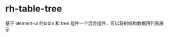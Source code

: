 <!--
 * @Author: rh
 * @Date: 2020-07-08 09:48:43
 * @LastEditTime: 2020-07-27 15:40:19
 * @LastEditors: rh
 * @Description: 命名规范
 * @变量: - 小驼峰式命名法（前缀应当是名词）
 * @常量: - 全大写（使用大写字母和下划线来组合命名，下划线用以分割单词）
 * @函数:  - 小驼峰式命名法（前缀应当为动词）
 * @这不是一个 bug，这只是一个未列出来的特性
--> 
# rh-table-tree
基于 element-ui 的table 和 tree 组件一个混合组件，可以将树结构数据用列表展示
